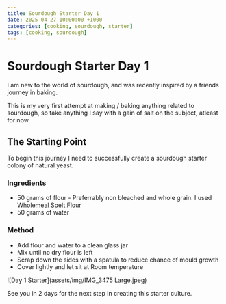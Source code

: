 ```yaml
---
title: Sourdough Starter Day 1
date: 2025-04-27 10:00:00 +1000
categories: [cooking, sourdough, starter]
tags: [cooking, sourdough]
---
```


# Sourdough Starter Day 1

I am new to the world of sourdough, and was recently inspired by a friends journey in baking. 

This is my very first attempt at making / baking anything related to sourdough, so take anything I say with a gain of salt on the subject, atleast for now.

## The Starting Point
To begin this journey I need to successfully create a sourdough starter colony of natural yeast.

### Ingredients
- 50 grams of flour - Preferrably non bleached and whole grain. I used [Wholemeal Spelt Flour](https://www.woolworths.com.au/shop/productdetails/335402/macro-organic-flour-wholemeal-spelt)
-  50 grams of water

### Method
- Add flour and water to a clean glass jar
- Mix until no dry flour is left
- Scrap down the sides with a spatula to reduce chance of mould growth
- Cover lightly and let sit at Room temperature

![Day 1 Starter](assets/img/IMG_3475 Large.jpeg)

See you in 2 days for the next step in creating this starter culture.